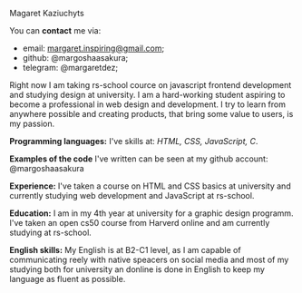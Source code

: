 Magaret Kaziuchyts

You can **contact** me via:

- email: margaret.inspiring@gmail.com;
- github: @margoshaasakura;
- telegram: @margaretdez;
 
Right now I am taking rs-school cource on javascript frontend development and studying design at university. I am a hard-working student aspiring to become a professional in web design and development. I try to learn from anywhere possible and creating products, that bring some value to users, is my passion. 

**Programming languages:** I've skills at: *HTML, CSS, JavaScript, C*. 

**Examples of the code** I've written can be seen at my github account: @margoshaasakura

**Experience:** I've taken a course on HTML and CSS basics at university and currently studying web development and JavaScript at rs-school.

**Education:** I am in my 4th year at university for a graphic design programm. I've taken an open cs50 course from Harverd online and am currently studying at rs-school. 

**English skills:** My English is at B2-C1 level, as I am capable of communicating reely with native speacers on social media and most of my studying both for university an donline is done in English to keep my language as fluent as possible. 

